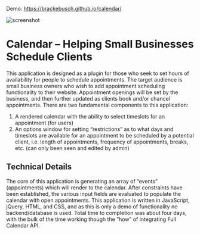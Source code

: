Demo: https://brackebusch.github.io/calendar/

![screenshot](https://user-images.githubusercontent.com/6962425/38648223-e2a79906-3da4-11e8-8ec9-1d64051bfc07.png)

# Calendar – Helping Small Businesses Schedule Clients

This application is designed as a plugin for those who seek to set hours of availability for people to schedule appointments. The target audience is small business owners who wish to add appointment scheduling functionality to their website. Appointment openings will be set by the business, and then further updated as clients book and/or chancel appointments.
There are two fundamental components to this application: 
1.	A rendered calendar with the ability to select timeslots for an appointment (for users)
2.	An options window for setting “restrictions” as to what days and timeslots are available for an appointment to be scheduled by a potential client, i.e. length of appointments, frequency of appointments, breaks, etc. (can only been seen and edited by admin)

## Technical Details
The core of this application is generating an array of “events” (appointments) which will render to the calendar. After constraints have been established, the various input fields are evaluated to populate the calendar with open appointments. 
This application is written in JavaScript, jQuery, HTML, and CSS, and as this is only a demo of functionality no backend/database is used. Total time to completion was about four days, with the bulk of the time working though the “how” of integrating Full Calendar API.

